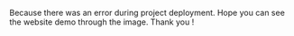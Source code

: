 Because there was an error during project deployment. Hope you can see the website demo through the image. Thank you !
